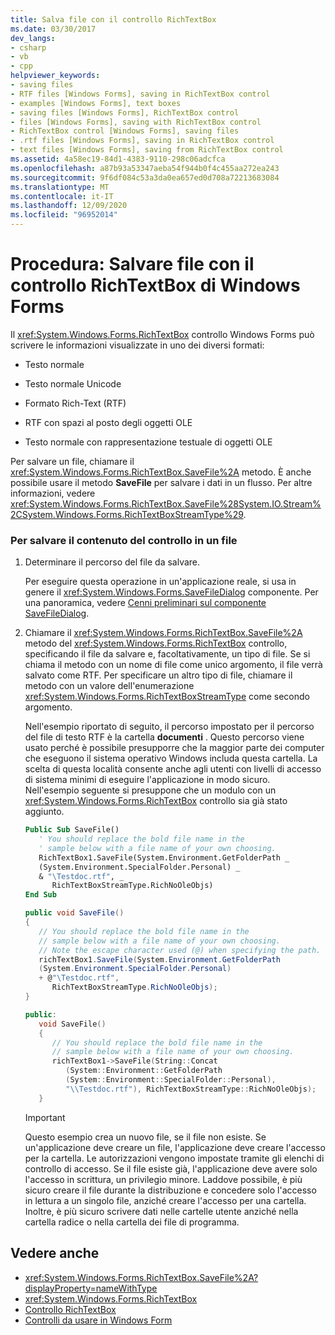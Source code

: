 ```yaml
---
title: Salva file con il controllo RichTextBox
ms.date: 03/30/2017
dev_langs:
- csharp
- vb
- cpp
helpviewer_keywords:
- saving files
- RTF files [Windows Forms], saving in RichTextBox control
- examples [Windows Forms], text boxes
- saving files [Windows Forms], RichTextBox control
- files [Windows Forms], saving with RichTextBox control
- RichTextBox control [Windows Forms], saving files
- .rtf files [Windows Forms], saving in RichTextBox control
- text files [Windows Forms], saving from RichTextBox control
ms.assetid: 4a58ec19-84d1-4383-9110-298c06adcfca
ms.openlocfilehash: a87b93a53347aeba54f944b0f4c455aa272ea243
ms.sourcegitcommit: 9f6df084c53a3da0ea657ed0d708a72213683084
ms.translationtype: MT
ms.contentlocale: it-IT
ms.lasthandoff: 12/09/2020
ms.locfileid: "96952014"
---
```

# <a name="how-to-save-files-with-the-windows-forms-richtextbox-control"></a>Procedura: Salvare file con il controllo RichTextBox di Windows Forms

Il <xref:System.Windows.Forms.RichTextBox> controllo Windows Forms può scrivere le informazioni visualizzate in uno dei diversi formati:

- Testo normale

- Testo normale Unicode

- Formato Rich-Text (RTF)

- RTF con spazi al posto degli oggetti OLE

- Testo normale con rappresentazione testuale di oggetti OLE

Per salvare un file, chiamare il <xref:System.Windows.Forms.RichTextBox.SaveFile%2A> metodo. È anche possibile usare il metodo **SaveFile** per salvare i dati in un flusso. Per altre informazioni, vedere <xref:System.Windows.Forms.RichTextBox.SaveFile%28System.IO.Stream%2CSystem.Windows.Forms.RichTextBoxStreamType%29>.

### <a name="to-save-the-contents-of-the-control-to-a-file"></a>Per salvare il contenuto del controllo in un file

1. Determinare il percorso del file da salvare.

    Per eseguire questa operazione in un'applicazione reale, si usa in genere il <xref:System.Windows.Forms.SaveFileDialog> componente. Per una panoramica, vedere [Cenni preliminari sul componente SaveFileDialog](savefiledialog-component-overview-windows-forms.md).

2. Chiamare il <xref:System.Windows.Forms.RichTextBox.SaveFile%2A> metodo del <xref:System.Windows.Forms.RichTextBox> controllo, specificando il file da salvare e, facoltativamente, un tipo di file. Se si chiama il metodo con un nome di file come unico argomento, il file verrà salvato come RTF. Per specificare un altro tipo di file, chiamare il metodo con un valore dell'enumerazione <xref:System.Windows.Forms.RichTextBoxStreamType> come secondo argomento.

    Nell'esempio riportato di seguito, il percorso impostato per il percorso del file di testo RTF è la cartella **documenti** . Questo percorso viene usato perché è possibile presupporre che la maggior parte dei computer che eseguono il sistema operativo Windows includa questa cartella. La scelta di questa località consente anche agli utenti con livelli di accesso di sistema minimi di eseguire l'applicazione in modo sicuro. Nell'esempio seguente si presuppone che un modulo con un <xref:System.Windows.Forms.RichTextBox> controllo sia già stato aggiunto.

    ```vb
    Public Sub SaveFile()
       ' You should replace the bold file name in the
       ' sample below with a file name of your own choosing.
       RichTextBox1.SaveFile(System.Environment.GetFolderPath _
       (System.Environment.SpecialFolder.Personal) _
       & "\Testdoc.rtf", _
          RichTextBoxStreamType.RichNoOleObjs)
    End Sub
    ```

    ```csharp
    public void SaveFile()
    {
       // You should replace the bold file name in the
       // sample below with a file name of your own choosing.
       // Note the escape character used (@) when specifying the path.
       richTextBox1.SaveFile(System.Environment.GetFolderPath
       (System.Environment.SpecialFolder.Personal)
       + @"\Testdoc.rtf",
          RichTextBoxStreamType.RichNoOleObjs);
    }
    ```

    ```cpp
    public:
       void SaveFile()
       {
          // You should replace the bold file name in the
          // sample below with a file name of your own choosing.
          richTextBox1->SaveFile(String::Concat
             (System::Environment::GetFolderPath
             (System::Environment::SpecialFolder::Personal),
             "\\Testdoc.rtf"), RichTextBoxStreamType::RichNoOleObjs);
       }
    ```

    > [!IMPORTANT]
    > Questo esempio crea un nuovo file, se il file non esiste. Se un'applicazione deve creare un file, l'applicazione deve creare l'accesso per la cartella. Le autorizzazioni vengono impostate tramite gli elenchi di controllo di accesso. Se il file esiste già, l'applicazione deve avere solo l'accesso in scrittura, un privilegio minore. Laddove possibile, è più sicuro creare il file durante la distribuzione e concedere solo l'accesso in lettura a un singolo file, anziché creare l'accesso per una cartella. Inoltre, è più sicuro scrivere dati nelle cartelle utente anziché nella cartella radice o nella cartella dei file di programma.

## <a name="see-also"></a>Vedere anche

- <xref:System.Windows.Forms.RichTextBox.SaveFile%2A?displayProperty=nameWithType>
- <xref:System.Windows.Forms.RichTextBox>
- [Controllo RichTextBox](richtextbox-control-windows-forms.md)
- [Controlli da usare in Windows Form](controls-to-use-on-windows-forms.md)
